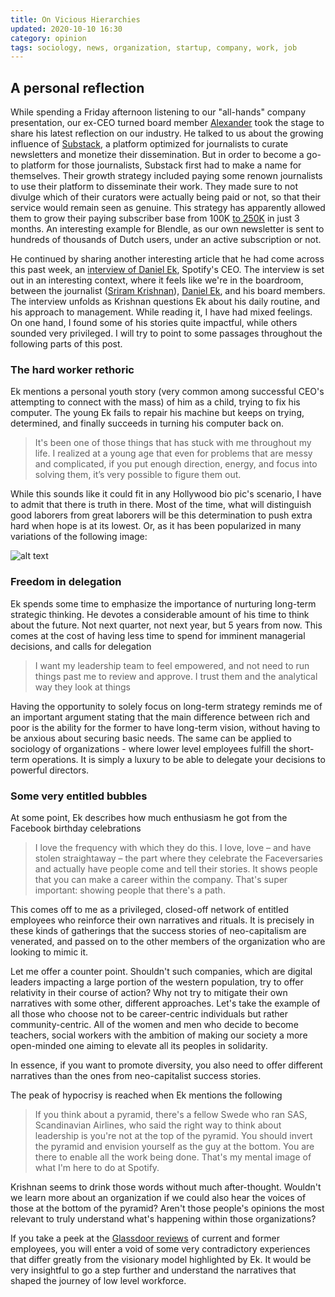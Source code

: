 ```yaml
---
title: On Vicious Hierarchies 
updated: 2020-10-10 16:30
category: opinion
tags: sociology, news, organization, startup, company, work, job
---
```

 
## A personal reflection
While spending a Friday afternoon listening to our "all-hands" company presentation, our ex-CEO turned board member [Alexander](https://twitter.com/AlexanderNL) took the stage to share his latest reflection on our industry. He talked to us about the growing influence of [Substack](https://substack.com/), a platform optimized for journalists to curate newsletters and monetize their dissemination. But in order to become a go-to platform for those journalists, Substack first had to make a name for themselves. Their growth strategy included paying some renown journalists to use their platform to disseminate their work. They made sure to not divulge which of their curators were actually being paid or not, so that their service would remain seen as genuine. This strategy has apparently allowed them to grow their paying subscriber base from 100K [to 250K](https://www.axios.com/pandemic-spurs-journalists-to-go-it-alone-via-email-613ca2d5-e8d5-4235-9582-48cc028e9d8b.html) in just 3 months. An interesting example for Blendle, as our own newsletter is sent to hundreds of thousands of Dutch users, under an active subscription or not. 
 
He continued by sharing another interesting article that he had come across this past week, an [interview of Daniel Ek](https://www.theobservereffect.org/daniel.html), Spotify's CEO. The interview is set out in an interesting context, where it feels like we're in the boardroom, between the journalist ([Sriram Krishnan](https://twitter.com/sriramk)), [Daniel Ek](https://twitter.com/eldsjal), and his board members. The interview unfolds as Krishnan questions Ek about his daily routine, and his approach to management. While reading it, I have had mixed feelings. On one hand, I found some of his stories quite impactful, while others sounded very privileged. I will try to point to some passages throughout the following parts of this post. 
 
### The hard worker rethoric
Ek mentions a personal youth story (very common among successful CEO's attempting to connect with the mass) of him as a child, trying to fix his computer. The young Ek fails to repair his machine but keeps on trying, determined, and finally succeeds in turning his computer back on.
 
> It's been one of those things that has stuck with me throughout my life. I realized at a young age that even for problems that are messy and complicated, if you put enough direction, energy, and focus into solving them, it’s very possible to figure them out.
 
While this sounds like it could fit in any Hollywood bio pic's scenario, I have to admit that there is truth in there. Most of the time, what will distinguish good laborers from great laborers will be this determination to push extra hard when hope is at its lowest. Or, as it has been popularized in many variations of the following image:
 
![alt text](http://polegato.me/assets/bumpy_learning_curve.jpeg 'Learning Curvey by [Sascha Kasper](http://sascha-kasper.com/the-bumpy-learning-curve/)')
 
 
### Freedom in delegation
Ek spends some time to emphasize the importance of nurturing long-term strategic thinking. He devotes a considerable amount of his time to think about the future. Not next quarter, not next year, but 5 years from now. This comes at the cost of having less time to spend for imminent managerial decisions, and calls for delegation
 
>  I want my leadership team to feel empowered, and not need to run things past me to review and approve. I trust them and the analytical way they look at things
 
Having the opportunity to solely focus on long-term strategy reminds me of an important argument stating that the main difference between rich and poor is the ability for the former to have long-term vision, without having to be anxious about securing basic needs. The same can be applied to sociology of organizations - where lower level employees fulfill the short-term operations. It is simply a luxury to be able to delegate your decisions to powerful directors.
 
### Some very entitled bubbles
At some point, Ek describes how much enthusiasm he got from the Facebook birthday celebrations
 
> I love the frequency with which they do this. I love, love – and have stolen straightaway – the part where they celebrate the Faceversaries and actually have people come and tell their stories. It shows people that you can make a career within the company. That's super important: showing people that there's a path.
 
This comes off to me as a privileged, closed-off network of entitled employees who reinforce their own narratives and rituals. It is precisely in these kinds of gatherings that the success stories of neo-capitalism are venerated, and passed on to the other members of the organization who are looking to mimic it.
 
Let me offer a counter point. Shouldn't such companies, which are digital leaders impacting a large portion of the western population, try to offer relativity in their course of action? Why not try to mitigate their own narratives with some other, different approaches. Let's take the example of all those who choose not to be career-centric individuals but rather community-centric. All of the women and men who decide to become teachers, social workers with the ambition of making our society a more open-minded one aiming to elevate all its peoples in solidarity. 
 
In essence, if you want to promote diversity, you also need to offer different narratives than the ones from neo-capitalist success stories. 
 
The peak of hypocrisy is reached when Ek mentions the following
> If you think about a pyramid, there's a fellow Swede who ran SAS, Scandinavian Airlines, who said the right way to think about leadership is you're not at the top of the pyramid. You should invert the pyramid and envision yourself as the guy at the bottom. You are there to enable all the work being done. That's my mental image of what I'm here to do at Spotify.
 
Krishnan seems to drink those words without much after-thought. Wouldn't we learn more about an organization if we could also hear the voices of those at the bottom of the pyramid? Aren't those people's opinions the most relevant to truly understand what's happening within those organizations?
 
If you take a peek at the [Glassdoor reviews](https://www.glassdoor.com/Reviews/Spotify-Reviews-E408251.htm) of current and former employees, you will enter a void of some very contradictory experiences that differ greatly from the visionary model highlighted by Ek. It would be very insightful to go a step further and understand the narratives that shaped the journey of low level workforce. 
 

